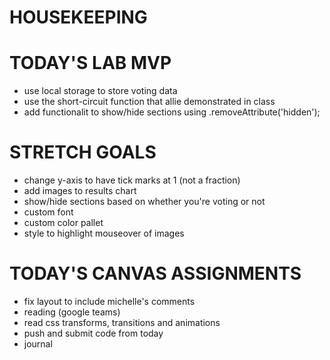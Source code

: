 # HOUSEKEEPING

# TODAY'S LAB MVP
- use local storage to store voting data
- use the short-circuit function that allie demonstrated in class
- add functionalit to show/hide sections using .removeAttribute('hidden');

# STRETCH GOALS
- change y-axis to have tick marks at 1 (not a fraction)
- add images to results chart
- show/hide sections based on whether you're voting or not
- custom font
- custom color pallet
- style to highlight mouseover of images

# TODAY'S CANVAS ASSIGNMENTS
- fix layout to include michelle's comments
- reading (google teams)
- read css transforms, transitions and animations
- push and submit code from today
- journal